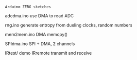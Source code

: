     Arduino ZERO sketches

adcdma.ino  use DMA to read ADC

rng.ino     generate entropy from dueling clocks, random numbers

mem2mem.ino DMA memcpy()

SPIdma.ino  SPI + DMA,  2 channels

IRtest/     demo IRremote transmit and receive
